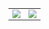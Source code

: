 <table>
  <tr>
    <td align="center" style="padding=0;width=50%;">
      <img align="center" style="padding=0;" src="https://github-readme-stats.vercel.app/api/?username=Lani-Skyy&show_icons=true&title_color=cea5fb&text_color=9f9f9f&bg_color=00000000&hide_border=true&icon_color=cea5fb&count_private=true"/>
    </td>
    <td align="center" style="padding=0;width=50%;">
      <img align="center" style="padding=0;" src="https://github-readme-stats.quantumlytangled.vercel.app/api/top-langs/?username=Lani-Skyy&show_icons=true&title_color=cea5fb&text_color=9f9f9f&bg_color=00000000&hide_border=true&icon_color=cea5fb&count_private=true&layout=compact&hide=hack"/>
    </td>
  </tr>
</table>
</p>


<!-- cards from https://github.com/anuraghazra/github-readme-stats -->
